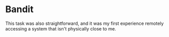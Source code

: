 # Bandit
This task was also straightforward, and it was my first experience remotely accessing a system that isn't physically close to me.